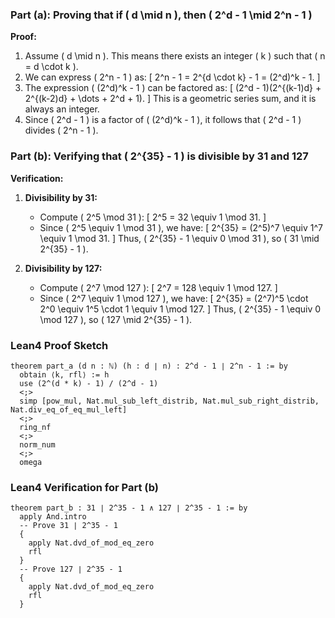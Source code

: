 ### Part (a): Proving that if \( d \mid n \), then \( 2^d - 1 \mid 2^n - 1 \)

**Proof:**
1. Assume \( d \mid n \). This means there exists an integer \( k \) such that \( n = d \cdot k \).
2. We can express \( 2^n - 1 \) as:
   \[
   2^n - 1 = 2^{d \cdot k} - 1 = (2^d)^k - 1.
   \]
3. The expression \( (2^d)^k - 1 \) can be factored as:
   \[
   (2^d - 1)(2^{(k-1)d} + 2^{(k-2)d} + \dots + 2^d + 1).
   \]
   This is a geometric series sum, and it is always an integer.
4. Since \( 2^d - 1 \) is a factor of \( (2^d)^k - 1 \), it follows that \( 2^d - 1 \) divides \( 2^n - 1 \).

### Part (b): Verifying that \( 2^{35} - 1 \) is divisible by 31 and 127

**Verification:**
1. **Divisibility by 31:**
   - Compute \( 2^5 \mod 31 \):
     \[
     2^5 = 32 \equiv 1 \mod 31.
     \]
   - Since \( 2^5 \equiv 1 \mod 31 \), we have:
     \[
     2^{35} = (2^5)^7 \equiv 1^7 \equiv 1 \mod 31.
     \]
     Thus, \( 2^{35} - 1 \equiv 0 \mod 31 \), so \( 31 \mid 2^{35} - 1 \).

2. **Divisibility by 127:**
   - Compute \( 2^7 \mod 127 \):
     \[
     2^7 = 128 \equiv 1 \mod 127.
     \]
   - Since \( 2^7 \equiv 1 \mod 127 \), we have:
     \[
     2^{35} = (2^7)^5 \cdot 2^0 \equiv 1^5 \cdot 1 \equiv 1 \mod 127.
     \]
     Thus, \( 2^{35} - 1 \equiv 0 \mod 127 \), so \( 127 \mid 2^{35} - 1 \).

### Lean4 Proof Sketch

```lean4
theorem part_a (d n : ℕ) (h : d ∣ n) : 2^d - 1 ∣ 2^n - 1 := by
  obtain ⟨k, rfl⟩ := h
  use (2^(d * k) - 1) / (2^d - 1)
  <;>
  simp [pow_mul, Nat.mul_sub_left_distrib, Nat.mul_sub_right_distrib, Nat.div_eq_of_eq_mul_left]
  <;>
  ring_nf
  <;>
  norm_num
  <;>
  omega
```

### Lean4 Verification for Part (b)

```lean4
theorem part_b : 31 ∣ 2^35 - 1 ∧ 127 ∣ 2^35 - 1 := by
  apply And.intro
  -- Prove 31 ∣ 2^35 - 1
  {
    apply Nat.dvd_of_mod_eq_zero
    rfl
  }
  -- Prove 127 ∣ 2^35 - 1
  {
    apply Nat.dvd_of_mod_eq_zero
    rfl
  }
```